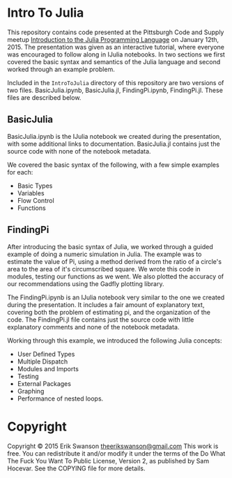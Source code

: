 Intro To Julia
==============

This repository contains code presented at the Pittsburgh Code and
Supply meetup
[Introduction to the Julia Programming Language](http://www.meetup.com/Pittsburgh-Code-Supply/events/216027832/)
on January 12th, 2015. The presentation was given as an interactive
tutorial, where everyone was encouraged to follow along in IJulia
notebooks. In two sections we first covered the basic syntax and
semantics of the Julia language and second worked through an example
problem.

Included in the `IntroToJulia` directory of this repository are two
versions of two files. BasicJulia.ipynb, BasicJulia.jl,
FindingPi.ipynb, FindingPi.jl. These files are described below.

BasicJulia
----------

BasicJulia.ipynb is the IJulia notebook we created during the
presentation, with some additional links to
documentation. BasicJulia.jl contains just the source code with none
of the notebook metadata.

We covered the basic syntax of the following, with a few simple
examples for each:

- Basic Types
- Variables
- Flow Control
- Functions


FindingPi
---------

After introducing the basic syntax of Julia, we worked through a
guided example of doing a numeric simulation in Julia. The example was
to estimate the value of Pi, using a method derived from the ratio of
a circle's area to the area of it's circumscribed square. We wrote
this code in modules, testing our functions as we went. We also
plotted the accuracy of our recommendations using the Gadfly plotting
library.

The FindingPi.ipynb is an IJulia notebook very similar to the one we
created during the presentation. It includes a fair amount of
explanatory text, covering both the problem of estimating pi, and the
organization of the code. The FindingPi.jl file contains just the
source code with little explanatory comments and none of the notebook
metadata.

Working through this example, we introduced the following Julia concepts:

- User Defined Types
- Multiple Dispatch
- Modules and Imports
- Testing
- External Packages
- Graphing
- Performance of nested loops.


Copyright
=========

Copyright © 2015 Erik Swanson <theerikswanson@gmail.com>
This work is free. You can redistribute it and/or modify it under the
terms of the Do What The Fuck You Want To Public License, Version 2,
as published by Sam Hocevar. See the COPYING file for more details.
